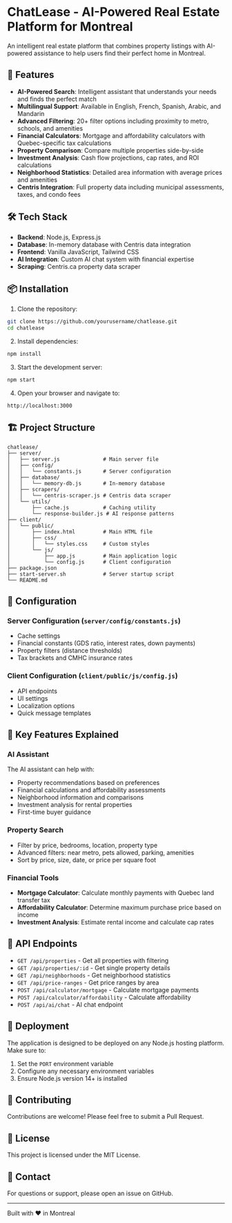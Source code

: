 # ChatLease - AI-Powered Real Estate Platform for Montreal

An intelligent real estate platform that combines property listings with AI-powered assistance to help users find their perfect home in Montreal.

## 🚀 Features

- **AI-Powered Search**: Intelligent assistant that understands your needs and finds the perfect match
- **Multilingual Support**: Available in English, French, Spanish, Arabic, and Mandarin
- **Advanced Filtering**: 20+ filter options including proximity to metro, schools, and amenities
- **Financial Calculators**: Mortgage and affordability calculators with Quebec-specific tax calculations
- **Property Comparison**: Compare multiple properties side-by-side
- **Investment Analysis**: Cash flow projections, cap rates, and ROI calculations
- **Neighborhood Statistics**: Detailed area information with average prices and amenities
- **Centris Integration**: Full property data including municipal assessments, taxes, and condo fees

## 🛠️ Tech Stack

- **Backend**: Node.js, Express.js
- **Database**: In-memory database with Centris data integration
- **Frontend**: Vanilla JavaScript, Tailwind CSS
- **AI Integration**: Custom AI chat system with financial expertise
- **Scraping**: Centris.ca property data scraper

## 📦 Installation

1. Clone the repository:
```bash
git clone https://github.com/yourusername/chatlease.git
cd chatlease
```

2. Install dependencies:
```bash
npm install
```

3. Start the development server:
```bash
npm start
```

4. Open your browser and navigate to:
```
http://localhost:3000
```

## 🏗️ Project Structure

```
chatlease/
├── server/
│   ├── server.js              # Main server file
│   ├── config/
│   │   └── constants.js       # Server configuration
│   ├── database/
│   │   └── memory-db.js       # In-memory database
│   ├── scrapers/
│   │   └── centris-scraper.js # Centris data scraper
│   └── utils/
│       ├── cache.js           # Caching utility
│       └── response-builder.js # AI response patterns
├── client/
│   └── public/
│       ├── index.html         # Main HTML file
│       ├── css/
│       │   └── styles.css     # Custom styles
│       └── js/
│           ├── app.js         # Main application logic
│           └── config.js      # Client configuration
├── package.json
├── start-server.sh            # Server startup script
└── README.md
```

## 🔧 Configuration

### Server Configuration (`server/config/constants.js`)
- Cache settings
- Financial constants (GDS ratio, interest rates, down payments)
- Property filters (distance thresholds)
- Tax brackets and CMHC insurance rates

### Client Configuration (`client/public/js/config.js`)
- API endpoints
- UI settings
- Localization options
- Quick message templates

## 🌟 Key Features Explained

### AI Assistant
The AI assistant can help with:
- Property recommendations based on preferences
- Financial calculations and affordability assessments
- Neighborhood information and comparisons
- Investment analysis for rental properties
- First-time buyer guidance

### Property Search
- Filter by price, bedrooms, location, property type
- Advanced filters: near metro, pets allowed, parking, amenities
- Sort by price, size, date, or price per square foot

### Financial Tools
- **Mortgage Calculator**: Calculate monthly payments with Quebec land transfer tax
- **Affordability Calculator**: Determine maximum purchase price based on income
- **Investment Analysis**: Estimate rental income and calculate cap rates

## 📱 API Endpoints

- `GET /api/properties` - Get all properties with filtering
- `GET /api/properties/:id` - Get single property details
- `GET /api/neighborhoods` - Get neighborhood statistics
- `GET /api/price-ranges` - Get price ranges by area
- `POST /api/calculator/mortgage` - Calculate mortgage payments
- `POST /api/calculator/affordability` - Calculate affordability
- `POST /api/ai/chat` - AI chat endpoint

## 🚀 Deployment

The application is designed to be deployed on any Node.js hosting platform. Make sure to:

1. Set the `PORT` environment variable
2. Configure any necessary environment variables
3. Ensure Node.js version 14+ is installed

## 🤝 Contributing

Contributions are welcome! Please feel free to submit a Pull Request.

## 📄 License

This project is licensed under the MIT License.

## 👥 Contact

For questions or support, please open an issue on GitHub.

---

Built with ❤️ in Montreal